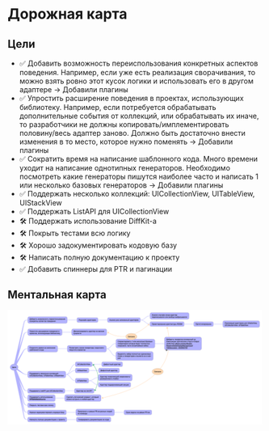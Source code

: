 # Дорожная карта

## Цели

- ✅ Добавить возможность переиспользования конкретныx аспектов поведения. Например, если уже есть реализация сворачивания, то можно взять ровно этот кусок логики и использовать его в другом адаптере -> Добавили плагины
- ✅ Упростить расширение поведения в проектах, использующих библиотеку. Например, если потребуется обрабатывать дополнительные события от коллекций, или обрабатывать их иначе, то разработчики не должны копировать/имплементировать половину/весь адаптер заново. Должно быть достаточно внести изменения в то место, которое нужно поменять -> Добавили плагины
- ✅ Сократить время на написание шаблонного кода. Много времени уходит на написание однотипных генераторов. Необходимо посмотреть какие генераторы пишутся наиболее часто и написать 1 или несколько базовых генераторов -> Добавили плагины
- ✅ Поддержать несколько коллекций: UICollectionView, UITableView, UIStackView
- ✅ Поддержать ListAPI для UICollectionView
- 🛠 Поддержать использование DiffKit-а
- 🛠 Покрыть тестами всю логику
- 🛠 Хорошо задокументировать кодовую базу
- 🛠 Написать полную документацию к проекту
- ✅ Добавить спиннеры для PTR и пагинации

## Ментальная карта

![](ROADMAP.png)
